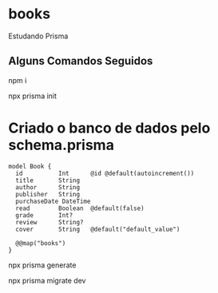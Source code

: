 # books
Estudando Prisma

## Alguns Comandos Seguidos
npm i 

npx prisma init 

# Criado o banco de dados pelo schema.prisma 
``` shell 
model Book {
  id          Int      @id @default(autoincrement())
  title       String
  author      String
  publisher   String
  purchaseDate DateTime
  read        Boolean  @default(false)
  grade       Int?
  review      String?
  cover       String   @default("default_value")

  @@map("books")
}
```
npx prisma generate

npx prisma migrate dev
